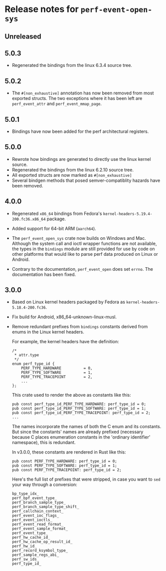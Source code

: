 # Release notes for `perf-event-open-sys`

## Unreleased

## 5.0.3
- Regenerated the bindings from the linux 6.3.4 source tree.

## 5.0.2
- The `#[non_exhaustive]` annotation has now been removed from most exported
  structs. The two exceptions where it has been left are `perf_event_attr` and
  `perf_event_mmap_page`.

## 5.0.1
- Bindings have now been added for the perf architectural registers.

## 5.0.0
- Rewrote how bindings are generated to directly use the linux kernel source.
- Regenerated the bindings from the linux 6.2.10 source tree.
- All exported structs are now marked as `#[non_exhaustive]`
- Several bindgen methods that posed semver-compatiblity hazards have been
  removed.

## 4.0.0

-   Regenerated `x86_64` bindings from Fedora's
    `kernel-headers-5.19.4-200.fc36.x86_64` package.

-   Added support for 64-bit ARM (`aarch64`).

-   The `perf_event_open_sys` crate now builds on Windows and Mac.
    Although the system call and ioctl wrapper functions are not
    available, the types in the `bindings` module are still provided
    for use by code on other platforms that would like to parse perf
    data produced on Linux or Android.

-   Contrary to the documentation, `perf_event_open` does set `errno`.
    The documentation has been fixed.

## 3.0.0

-   Based on Linux kernel headers packaged by Fedora as `kernel-headers-5.18.4-200.fc36`.

-   Fix build for Android, x86_64-unknown-linux-musl.

-   Remove redundant prefixes from `bindings` constants derived from enums in
    the Linux kernel headers.
    
    For example, the kernel headers have the definition:
  
        /*
         * attr.type
         */
        enum perf_type_id {
            PERF_TYPE_HARDWARE			= 0,
            PERF_TYPE_SOFTWARE			= 1,
            PERF_TYPE_TRACEPOINT		= 2,
            ...
        };
  
    This crate used to render the above as constants like this:
  
        pub const perf_type_id_PERF_TYPE_HARDWARE: perf_type_id = 0;
        pub const perf_type_id_PERF_TYPE_SOFTWARE: perf_type_id = 1;
        pub const perf_type_id_PERF_TYPE_TRACEPOINT: perf_type_id = 2;
        ...

    The names incorporate the names of both the C enum and its constants. But
    since the constants' names are already prefixed (necessary because C places
    enumeration constants in the 'ordinary identifier' namespace), this is
    redundant.
    
    In v3.0.0, these constants are rendered in Rust like this:
    
        pub const PERF_TYPE_HARDWARE: perf_type_id = 0;
        pub const PERF_TYPE_SOFTWARE: perf_type_id = 1;
        pub const PERF_TYPE_TRACEPOINT: perf_type_id = 2;

    Here's the full list of prefixes that were stripped, in case you want to
    `sed` your way through a conversion:
    
        bp_type_idx_
        perf_bpf_event_type_
        perf_branch_sample_type_
        perf_branch_sample_type_shift_
        perf_callchain_context_
        perf_event_ioc_flags_
        perf_event_ioctls_
        perf_event_read_format_
        perf_event_sample_format_
        perf_event_type_
        perf_hw_cache_id_
        perf_hw_cache_op_result_id_
        perf_hw_id_
        perf_record_ksymbol_type_
        perf_sample_regs_abi_
        perf_sw_ids_
        perf_type_id_

